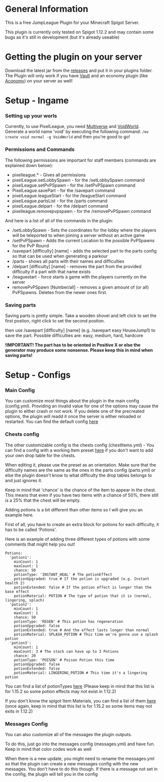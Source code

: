 # General Information

This is a free JumpLeague Plugin for your Minecraft Spigot Server.

This plugin is currently only tested on Spigot 1.12.2 and may contain some bugs as it's still in development (but it's already useable)

# Getting the plugin on your server

Download the latest jar from the [releases](https://github.com/Skiftstar/JumpLeague/releases) and put it in your plugins folder.
The Plugin will only work if you have [Vault](https://www.spigotmc.org/resources/vault.34315/) and an economy plugin (like [Aconomy](https://www.spigotmc.org/resources/aconomy-simple-vault-economy.64569/)) on your server as well!

# Setup - Ingame

### Setting up your worls

Currently, to use PixelLeague, you need [Multiverse](https://www.spigotmc.org/resources/multiverse-core.390/) and [VoidWorld](https://www.spigotmc.org/resources/voidworld.29807/). Generate a world name 'void' by executing the following command: `/mv create void normal -g VoidWorld` and then you're good to go!

### Permissions and Commands

The following permissions are important for staff members (commands are explained down below):
- pixelleague.* - Gives all permissions
- pixelLeague.setLobbySpawn - for the /setLobbySpawn command
- pixelLeague.setPvPSpawn - for the /setPvPSpawn command
- PixelLeague.savePart - for the /savepart command
- pixelLeague.leagueStart - for the /leagueStart command
- pixelLeague.partsList - for the /parts command
- pixelLeague.delpart - for the /delpart command
- pixelleague.removepvpspawn - for the /removePvPSpawn command

And here is a list of all of the commands in the plugin:
- /setLobbySpawn - Sets the coordinates for the lobby where the players will be teleported to when joining a server without an active game
- /setPvPSpawn - Adds the current Location to the possible PvPSpawns for the PvP Round
- /savepart [difficulty] [name] - adds the selected part to the parts config so that can be used when generating a parkour
- /parts - shows all parts with their names and difficulties
- /delpart [difficulty] [name] - removes the part from the provided difficulty if a part with that name exists
- /leaguestart - force starts a game with the players currently on the server
- removePvPSpawn [Number/all] - removes a given amount of (or all) PvPSpawns. Deletes from the newer ones first.

### Saving parts

Saving parts is pretty simple. Take a wooden shovel and left click to set the first postion, right click to set the second postion.

then use /savepart [difficulty] [name] (e.g. /savepart easy HouseJump1) to save the part.
Possible difficulties are: easy, medium, hard, hardcore

**!IMPORTANT! The part has to be oriented in Positive X or else the generator may produce some nonsense. Please keep this in mind when saving parts!**

# Setup - Configs

### Main Config

You can customize most things about the plugin in the main config (config.yml). Providing an invalid value for one of the options may cause the plugin to either crash or not work. If you delete one of the precreated options, the plugin will readd it once the server is either reloaded or restarted.
You can find the default config [here](https://github.com/Skiftstar/JumpLeague/blob/master/resources/config.yml)

### Chests config

The other customizable config is the chests config (chestItems.yml) - You can find a config with a working Item preset [here](https://github.com/Skiftstar/JumpLeague/blob/master/resources/chestItems.yml) if you don't want to add your own drop table for the chests.

When editing it, please use the preset as an orientation. Make sure that the difficulty names are the same as the ones in the parts config (parts.yml) or else the plugin doesn't know to what difficulty the drop tables belongs to and just ignores it.

Keep in mind that 'chance' is the chance of the item to appear in the chest. This means that even if you have two items with a chance of 50%, there still is a 25% that the chest will be empty.

Adding potions is a bit different than other items so I will give you an example here.

First of all, you have to create an extra block for potions for each difficulty, it has to be called 'Potions'.

Here is an example of adding three different types of potions with some comments that might help you out!
```
Potions:
  'potion1':
    minCount: 1
    maxCount: 1
    chance: 50
    potionType: 'INSTANT_HEAL' # The potionEffect
    potionUpgraded: true # If the potion is upgraded (e.g. Instant health 2)
    potionExtended: false # If the potion effect is longer than the base effect
    potionMaterial: POTION # The type of potion that it is (normal, lingering, splach)
  'potion2':
    minCount: 1
    maxCount: 1
    chance: 50
    potionType: 'REGEN' # This potion has regeneration
    potionUpgraded: false
    potionExtended: true # And the effect lasts longer than normal
    potionMaterial: SPLASH_POTION # This time we're gonna use a splash potion
  'potion3':
    minCount: 1
    maxCount: 3 # The stack can have up to 3 Potions
    chance: 20
    potionType: 'POISON' # Poison Potion this time
    potionUpgraded: false
    potionExtended: false
    potionMaterial: LINGERING_POTION # This time it's a lingering potion
```

You can find a list of potionTypes [here](https://hub.spigotmc.org/javadocs/bukkit/org/bukkit/potion/PotionType.html) (Please keep in mind that this list is for 1.15.2 so some potion effects may not exist in 1.12.2)

If you don't know the spigot Item Materials, you can find a list of them [here](https://hub.spigotmc.org/javadocs/spigot/org/bukkit/Material.html) (once again, keep in mind that this list is for 1.15.2 so some items may not exits in 1.12.2)

### Messages Config

You can also customize all of the messages the plugin outputs.

To do this, just go into the messages config (messages.yml) and have fun. Keep in mind that color codes work as well

When there is a new update, you might need to rename the messages.yml so that the plugin can create a new messages config with the new messages. You don't have to do this though. If there is a message not set in the config, the plugin will tell you in the config
